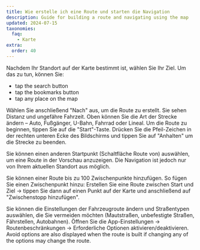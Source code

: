 ```yaml
---
title: Wie erstelle ich eine Route und starten die Navigation
description: Guide for building a route and navigating using the map
updated: 2024-07-15
taxonomies:
  faq:
    - Karte
extra:
  order: 40
---
```


Nachdem Ihr Standort auf der Karte bestimmt ist, wählen Sie Ihr Ziel.
Um das zu tun, können Sie:

- tap the search button
- tap the bookmarks button
- tap any place on the map

Wählen Sie anschließend "Nach" aus, um die Route zu erstellt. Sie sehen Distanz und ungefähre Fahrzeit. Oben können Sie die Art der Strecke ändern – Auto, Fußgänger, U-Bahn, Fahrrad oder Lineal. Um die Route zu beginnen, tippen Sie auf die "Start"-Taste. Drücken Sie die Pfeil-Zeichen in der rechten unteren Ecke des Bildschirms und tippen Sie auf "Anhalten" um die Strecke zu beenden.

Sie können einen anderen Startpunkt (Schaltfläche Route von) auswählen, um eine Route in der Vorschau anzuzeigen. Die Navigation ist jedoch nur von Ihrem aktuellen Standort aus möglich.

Sie können einer Route bis zu 100 Zwischenpunkte hinzufügen. So fügen Sie einen Zwischenpunkt hinzu: Erstellen Sie eine Route zwischen Start und Ziel → tippen Sie dann auf einen Punkt auf der Karte und anschließend auf "Zwischenstopp hinzufügen".

Sie können die Einstellungen der Fahrzeugroute ändern und Straßentypen auswählen, die Sie vermeiden möchten (Mautstraßen, unbefestigte Straßen, Fährstellen, Autobahnen). Öffnen Sie die App-Einstellungen → Routenbeschränkungen → Erforderliche Optionen aktivieren/deaktivieren. Avoid options are also displayed when the route is built if changing any of the options may change the route.
